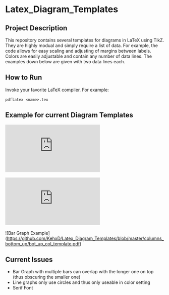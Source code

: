 # Latex_Diagram_Templates

## Project Description
This repository contains several templates for diagrams in LaTeX using TikZ. They are highly modual and simply require a list of data. For example, the code allows for easy scaling and adjusting of margins between labels. Colors are easily adjustable and contain any number of data lines. The examples down below are given with two data lines each.

## How to Run

Invoke your favorite LaTeX compiler. For example:

```
pdflatex <name>.tex
```

## Example for current Diagram Templates
![Floating Line Diargram Example](https://github.com/KehxD/Latex_Diagram_Templates/blob/master/floating_lines/float_lines_template.pdf)

![Bottom Up Line Diagram Example](https://github.com/KehxD/Latex_Diagram_Templates/blob/master/bottom_up_lines/bot_up_template.pdf)

![Bar Graph Example]
(https://github.com/KehxD/Latex_Diagram_Templates/blob/master/columns_bottom_up/bot_up_col_template.pdf)

## Current Issues
* Bar Graph with multiple bars can overlap with the longer one on top (thus obscuring the smaller one)
* Line graphs only use circles and thus only useable in color setting
* Serif Font
